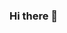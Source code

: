 ### Hi there 👋

<!--
**arunkarthick2003/arunkarthick2003** is a ✨ _special_ ✨ repository because its `README.md` (this file) appears on your GitHub profile.

Here are some ideas to get you started:

🔭 I’m currently working on ...
- 🌱 I’m currently learning AI,ML,DL and Android studios.
- 👯 I’m looking to collaborate on any projects which could help the society regarding ML, DL
- 🤔 I’m looking for help with ...
- 💬 Ask me about ...
- 📫 How to reach me: arunkarthick348@gmail.com
LinkedIn - https://www.linkedin.com/in/arunkarthick-a-k-37296b20b/
- 😄 Pronouns: ...
- ⚡ Fun fact: ...
-->
